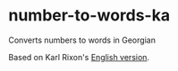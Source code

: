 number-to-words-ka
==================

Converts numbers to words in Georgian


Based on Karl Rixon's [English version](http://www.karlrixon.co.uk/writing/convert-numbers-to-words-with-php/).
